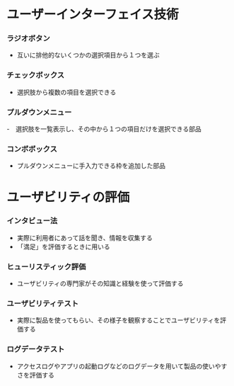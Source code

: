 # ユーザーインターフェイス技術
### ラジオボタン
- 互いに排他的ないくつかの選択項目から１つを選ぶ

### チェックボックス
- 選択肢から複数の項目を選択できる

### プルダウンメニュー
-　選択肢を一覧表示し、その中から１つの項目だけを選択できる部品
 
### コンボボックス
- プルダウンメニューに手入力できる枠を追加した部品

# ユーザビリティの評価
### インタビュー法
- 実際に利用者にあって話を聞き、情報を収集する
- 「満足」を評価するときに用いる

### ヒューリスティック評価
- ユーザビリティの専門家がその知識と経験を使って評価する

### ユーザビリティテスト
- 実際に製品を使ってもらい、その様子を観察することでユーザビリティを評価する

### ログデータテスト
- アクセスログやアプリの起動ログなどのログデータを用いて製品の使いやすさを評価する
